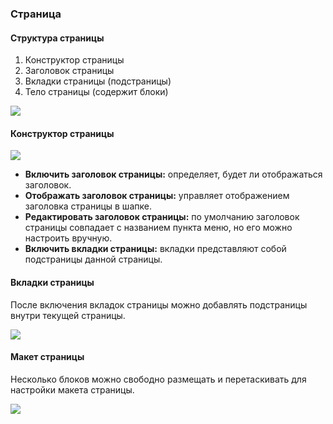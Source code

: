 ### Страница

#### Структура страницы

1. Конструктор страницы  
2. Заголовок страницы  
3. Вкладки страницы (подстраницы)  
4. Тело страницы (содержит блоки)

![](https://static-docs.nocobase.com/0c84950f8d58246497da21fbdd2ffc6b.png)

#### Конструктор страницы

![](https://static-docs.nocobase.com/19ce82228c9fb0681dcd9a73798b49f9.png)

- **Включить заголовок страницы:** определяет, будет ли отображаться заголовок.
- **Отображать заголовок страницы:** управляет отображением заголовка страницы в шапке.
- **Редактировать заголовок страницы:** по умолчанию заголовок страницы совпадает с названием пункта меню, но его можно настроить вручную.
- **Включить вкладки страницы:** вкладки представляют собой подстраницы данной страницы.

#### Вкладки страницы

После включения вкладок страницы можно добавлять подстраницы внутри текущей страницы.

![](https://static-docs.nocobase.com/febacab3419e1a0ea98b178db63fa86d.png)

#### Макет страницы

Несколько блоков можно свободно размещать и перетаскивать для настройки макета страницы.

![](https://static-docs.nocobase.com/f6692295ac0917f3babce9a60ce80879.gif)
